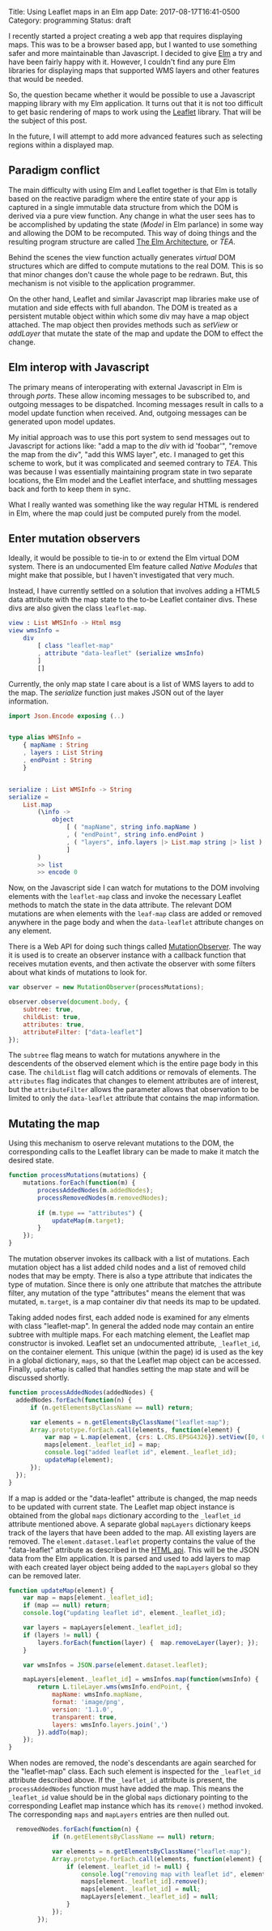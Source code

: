Title: Using Leaflet maps in an Elm app
Date: 2017-08-17T16:41-0500
Category: programming
Status: draft

I recently started a project creating a web app that requires
displaying maps. This was to be a browser based app, but I wanted to
use something safer and more maintainable than Javascript. I decided
to give [Elm](http://elm-lang.org/) a try and have been fairly happy
with it. However, I couldn't find any pure Elm libraries for
displaying maps that supported WMS layers and other features that
would be needed.

So, the question became whether it would be possible to use a
Javascript mapping library with my Elm application. It turns out that
it is not too difficult to get basic rendering of maps to work using
the [Leaflet](http://leafletjs.com/) library. That will be the subject
of this post.

In the future, I will attempt to add more advanced features such as
selecting regions within a displayed map.


## Paradigm conflict

The main difficulty with using Elm and Leaflet together is that Elm is
totally based on the reactive paradigm where the entire state of your
app is captured in a single immutable data structure from which the
DOM is derived via a pure view function. Any change in what the user
sees has to be accomplished by updating the state (*Model* in Elm
parlance) in some way and allowing the DOM to be recomputed. This way
of doing things and the resulting program structure are
called
[The Elm Architecture](https://guide.elm-lang.org/architecture/), or
*TEA*.

Behind the scenes the view function actually generates *virtual* DOM
structures which are diffed to compute mutations to the real DOM. This
is so that minor changes don't cause the whole page to be
redrawn. But, this mechanism is not visible to the application
programmer.

On the other hand, Leaflet and similar Javascript map libraries make
use of mutation and side effects with full abandon. The DOM is treated
as a persistent mutable object within which some div may have a map
object attached. The map object then provides methods such as
*setView* or *addLayer* that mutate the state of the map and update
the DOM to effect the change.

## Elm interop with Javascript

The primary means of interoperating with external Javascript in Elm is
through *ports*. These allow incoming messages to be subscribed to,
and outgoing messages to be dispatched. Incoming messages result in
calls to a model update function when received. And, outgoing messages
can be generated upon model updates.

My initial approach was to use this port system to send messages out
to Javascript for actions like: "add a map to the *div* with id
'foobar'", "remove the map from the div", "add this WMS layer", etc. I
managed to get this scheme to work, but it was complicated and seemed
contrary to *TEA*. This was because I was essentially maintaining
program state in two separate locations, the Elm model and the Leaflet
interface, and shuttling messages back and forth
to keep them in sync.

What I really wanted was something like the way regular HTML is
rendered in Elm, where the map could just be computed purely from
the model.

## Enter mutation observers

Ideally, it would be possible to tie-in to or extend the Elm virtual DOM
system. There is an undocumented Elm feature called *Native Modules* that
might make that possible, but I haven't investigated that very much.

Instead, I have currently settled on a solution that involves adding a HTML5
data attribute with the map state to the to-be Leaflet container divs. These
divs are also given the class `leaflet-map`.

```elm
view : List WMSInfo -> Html msg
view wmsInfo =
    div
        [ class "leaflet-map"
        , attribute "data-leaflet" (serialize wmsInfo)
        ]
        []
```

Currently, the only map state I care about is a list of WMS layers to add
to the map. The *serialize* function just makes JSON out of the layer information.

```elm
import Json.Encode exposing (..)


type alias WMSInfo =
    { mapName : String
    , layers : List String
    , endPoint : String
    }


serialize : List WMSInfo -> String
serialize =
    List.map
        (\info ->
            object
                [ ( "mapName", string info.mapName )
                , ( "endPoint", string info.endPoint )
                , ( "layers", info.layers |> List.map string |> list )
                ]
        )
        >> list
        >> encode 0
```

Now, on the Javascript side I can watch for mutations to the DOM
involving elements with the `leaflet-map` class and invoke the necessary
Leaflet methods to match the state in the data attribute. The relevant DOM 
mutations are when elements with the `leaf-map` class
are added or removed anywhere in the page body and when the `data-leaflet`
attribute changes on any element.

There is a Web API for doing such things called
[MutationObserver](https://developer.mozilla.org/en-US/docs/Web/API/MutationObserver).
The way it is used is to create an observer instance with a callback function
that receives mutation events, and then activate the observer with some filters about
what kinds of mutations to look for.

```javascript
var observer = new MutationObserver(processMutations);

observer.observe(document.body, {
    subtree: true,
    childList: true,
    attributes: true,
    attributeFilter: ["data-leaflet"]
});
```

The `subtree` flag means to watch for mutations anywhere in the descendents of
the observed element which is the entire page body in this case. The `childList`
flag will catch additions or removals of elements. The `attributes` flag indicates
that changes to element attributes are of interest, but the `attributeFilter` allows
the parameter allows that observation to be limited to only the `data-leaflet`
attribute that contains the map information.

## Mutating the map

Using this mechanism to oserve relevant mutations to the DOM, the corresponding
calls to the Leaflet library can be made to make it match the desired state.

```javascript
function processMutations(mutations) {
    mutations.forEach(function(m) {
        processAddedNodes(m.addedNodes);
        processRemovedNodes(m.removedNodes);
        
        if (m.type == "attributes") {
            updateMap(m.target);
        }
    });
}
```

The mutation observer invokes its callback with a list of mutations. Each mutation
object has a list added child nodes and a list of removed child nodes that may be empty.
There is also a type attribute that indicates the type of mutation. Since there is only 
one attribute that matches the attribute filter, any mutation of the type "attributes"
means the element that was mutated, `m.target`, is a map container div that needs its map
to be updated.

Taking added nodes first, each added node is examined for any elments with class
"leaflet-map". In general the added node may contain an entire subtree with
multiple maps. For each matching element, the Leaflet map constructor is invoked.
Leaflet set an undocumented attribute, `_leaflet_id`, on the container element. This
unique (within the page) id is used as the key in a global dictionary, `maps`,
so that the Leaflet map object can be accessed. Finally, `updateMap` is called
that handles setting the map state and will be discussed shortly.

```javascript
function processAddedNodes(addedNodes) {
  addedNodes.forEach(function(n) {
      if (n.getElementsByClassName == null) return;

      var elements = n.getElementsByClassName("leaflet-map");
      Array.prototype.forEach.call(elements, function(element) {
          var map = L.map(element, {crs: L.CRS.EPSG4326}).setView([0, 0], 1);
          maps[element._leaflet_id] = map;  
          console.log("added leaflet id", element._leaflet_id);
          updateMap(element);
      });
  });
}
```

If a map is added or the "data-leaflet" attribute is changed, the map needs
to be updated with current state. The Leaflet map object instance is
obtained from the global `maps` dictionary according to the `_leaflet_id`
attribute mentioned above. A separate global `mapLayers` dictionary
keeps track of the layers that have been added to the map. All existing
layers are removed. The `element.dataset.leaflet` property contains
the value of the "data-leaflet" attribute as described in the
[HTML api](https://developer.mozilla.org/en-US/docs/Web/API/HTMLElement/dataset).
This will be the JSON data from the Elm application. It is parsed
and used to add layers to map with each created layer object being added
to the `mapLayers` global so they can be removed later.

```javascript
function updateMap(element) {
    var map = maps[element._leaflet_id];
    if (map == null) return;
    console.log("updating leaflet id", element._leaflet_id);

    var layers = mapLayers[element._leaflet_id];
    if (layers != null) {
        layers.forEach(function(layer) {  map.removeLayer(layer); });
    }

    var wmsInfos = JSON.parse(element.dataset.leaflet);

    mapLayers[element._leaflet_id] = wmsInfos.map(function(wmsInfo) {
        return L.tileLayer.wms(wmsInfo.endPoint, {
            mapName: wmsInfo.mapName,
            format: 'image/png',
            version: '1.1.0',
            transparent: true,
            layers: wmsInfo.layers.join(',')
        }).addTo(map);
    });
}
```

When nodes are removed, the node's descendants are again searched
for the "leaflet-map" class. Each such element is inspected for the `_leaflet_id`
attribute described above. If the `_leaflet_id` attribute is present, the `processAddedNodes`
function must have added the map. This means the `_leaflet_id` value should
be in the global `maps` dictionary pointing to the corresponding Leaflet map
instance which has its `remove()` method invoked. The corresponding `maps` and
`mapLayers` entries are then nulled out.

```javascript
  removedNodes.forEach(function(n) {
            if (n.getElementsByClassName == null) return;

            var elements = n.getElementsByClassName("leaflet-map");
            Array.prototype.forEach.call(elements, function(element) {
                if (element._leaflet_id != null) {
                    console.log("removing map with leaflet id", element._leaflet_id);
                    maps[element._leaflet_id].remove();
                    maps[element._leaflet_id] = null;
                    mapLayers[element._leaflet_id] = null;
                }
            });
        });
```
